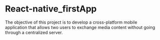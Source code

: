# React-native_firstApp

The objective of this project is to develop a cross-platform mobile application that allows two users to
exchange media content without going through a centralized server.

